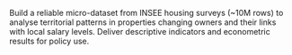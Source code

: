 Build a reliable micro-dataset from INSEE housing surveys (~10M rows) to analyse territorial patterns in properties changing owners and their links with local salary levels. Deliver descriptive indicators and econometric results for policy use.

